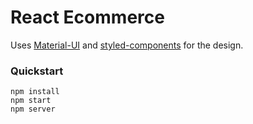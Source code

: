 # React Ecommerce


Uses [Material-UI](http://material-ui.com/) and [styled-components](https://www.styled-components.com/) for the design.


### Quickstart

```
npm install
npm start
npm server
```
